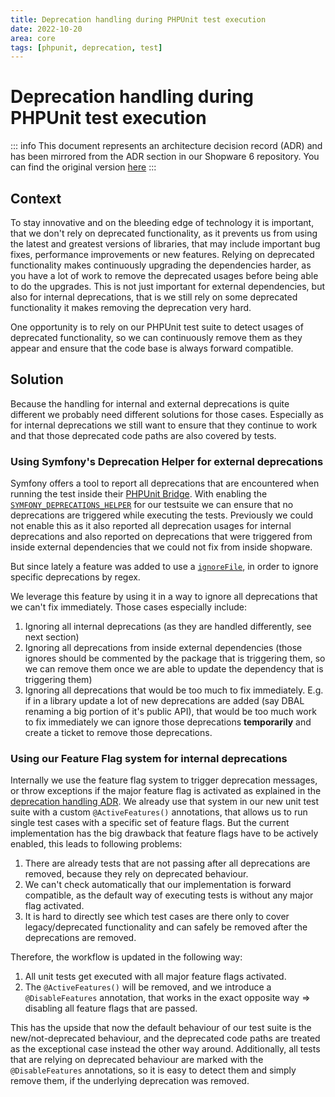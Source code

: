 ```yaml
---
title: Deprecation handling during PHPUnit test execution
date: 2022-10-20
area: core
tags: [phpunit, deprecation, test]
---
```


# Deprecation handling during PHPUnit test execution

::: info
This document represents an architecture decision record (ADR) and has been mirrored from the ADR section in our Shopware 6 repository.
You can find the original version [here](https://github.com/shopware/shopware/blob/trunk/adr/2022-10-20-deprecation-handling-during-phpunit-test-execution.md)
:::

## Context 

To stay innovative and on the bleeding edge of technology it is important, that we don't rely on deprecated functionality, as it prevents us from using the latest and greatest versions of libraries, that may include important bug fixes, performance improvements or new features.
Relying on deprecated functionality makes continuously upgrading the dependencies harder, as you have a lot of work to remove the deprecated usages before being able to do the upgrades.
This is not just important for external dependencies, but also for internal deprecations, that is we still rely on some deprecated functionality it makes removing the deprecation very hard.

One opportunity is to rely on our PHPUnit test suite to detect usages of deprecated functionality, so we can continuously remove them as they appear and ensure that the code base is always forward compatible.

## Solution

Because the handling for internal and external deprecations is quite different we probably need different solutions for those cases.
Especially as for internal deprecations we still want to ensure that they continue to work and that those deprecated code paths are also covered by tests.

### Using Symfony's Deprecation Helper for external deprecations

Symfony offers a tool to report all deprecations that are encountered when running the test inside their [PHPUnit Bridge](https://symfony.com/doc/current/components/phpunit_bridge.html).
With enabling the [`SYMFONY_DEPRECATIONS_HELPER`](https://symfony.com/doc/current/components/phpunit_bridge.html#trigger-deprecation-notices) for our testsuite we can ensure that no deprecations are triggered while executing the tests.
Previously we could not enable this as it also reported all deprecation usages for internal deprecations and also reported on deprecations that were triggered from inside external dependencies that we could not fix from inside shopware.

But since lately a feature was added to use a [`ignoreFile`](https://symfony.com/doc/current/components/phpunit_bridge.html#ignoring-deprecations), in order to ignore specific deprecations by regex.

We leverage this feature by using it in a way to ignore all deprecations that we can't fix immediately. Those cases especially include:
1. Ignoring all internal deprecations (as they are handled differently, see next section)
2. Ignoring all deprecations from inside external dependencies (those ignores should be commented by the package that is triggering them, so we can remove them once we are able to update the dependency that is triggering them)
3. Ignoring all deprecations that would be too much to fix immediately. E.g. if in a library update a lot of new deprecations are added (say DBAL renaming a big portion of it's public API), that would be too much work to fix immediately we can ignore those deprecations **temporarily** and create a ticket to remove those deprecations.

### Using our Feature Flag system for internal deprecations

Internally we use the feature flag system to trigger deprecation messages, or throw exceptions if the major feature flag is activated as explained in the [deprecation handling ADR](../adr/2022-02-28-consistent-deprecation-notices-in-core).
We already use that system in our new unit test suite with a custom `@ActiveFeatures()` annotations, that allows us to run single test cases with a specific set of feature flags.
But the current implementation has the big drawback that feature flags have to be actively enabled, this leads to following problems:
1. There are already tests that are not passing after all deprecations are removed, because they rely on deprecated behaviour.
2. We can't check automatically that our implementation is forward compatible, as the default way of executing tests is without any major flag activated.
3. It is hard to directly see which test cases are there only to cover legacy/deprecated functionality and can safely be removed after the deprecations are removed.

Therefore, the workflow is updated in the following way:
1. All unit tests get executed with all major feature flags activated.
2. The `@ActiveFeatures()` will be removed, and we introduce a `@DisableFeatures` annotation, that works in the exact opposite way => disabling all feature flags that are passed.

This has the upside that now the default behaviour of our test suite is the new/not-deprecated behaviour, and the deprecated code paths are treated as the exceptional case instead the other way around.
Additionally, all tests that are relying on deprecated behaviour are marked with the `@DisableFeatures` annotations, so it is easy to detect them and simply remove them, if the underlying deprecation was removed.
